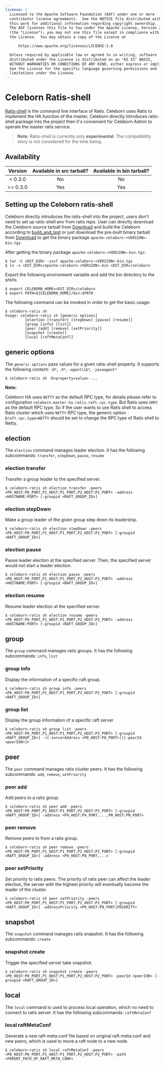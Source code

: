 ```yaml
---
license: |
  Licensed to the Apache Software Foundation (ASF) under one or more
  contributor license agreements.  See the NOTICE file distributed with
  this work for additional information regarding copyright ownership.
  The ASF licenses this file to You under the Apache License, Version 2.0
  (the "License"); you may not use this file except in compliance with
  the License.  You may obtain a copy of the License at

      https://www.apache.org/licenses/LICENSE-2.0

  Unless required by applicable law or agreed to in writing, software
  distributed under the License is distributed on an "AS IS" BASIS,
  WITHOUT WARRANTIES OR CONDITIONS OF ANY KIND, either express or implied.
  See the License for the specific language governing permissions and
  limitations under the License.
---
```


# Celeborn Ratis-shell

[Ratis-shell](https://github.com/apache/ratis/blob/master/ratis-docs/src/site/markdown/cli.md) is the command line interface of Ratis.
Celeborn uses Ratis to implement the HA function of the master, Celeborn directly introduces ratis-shell package into the project
then it's convenient for Celeborn Admin to operate the master ratis service.

> **Note**:
> Ratis-shell is currently only **experimental**.
> The compatibility story is not considered for the time being.

## Availability
|  Version  | Available in src tarball? | Available in bin tarball? |
|:---------:|:-------------------------:|:-------------------------:|
|  < 0.3.0  |            No             |            No             |
| \>= 0.3.0 |            Yes            |            Yes            |

## Setting up the Celeborn ratis-shell

Celeborn directly introduces the ratis-shell into the project, users don't need to set up ratis-shell env from ratis repo.
User can directly download the Celeborn source tarball from [Download](https://celeborn.apache.org/download) and
build the Celeborn according to [build_and_test](https://celeborn.apache.org/community/contributor_guide/build_and_test/)
or just download the pre-built binary tarball from [Download](https://celeborn.apache.org/download)
to get the binary package `apache-celeborn-<VERSION>-bin.tgz`.

After getting the binary package `apache-celeborn-<VERSION>-bin.tgz`:
```
$ tar -C <DST_DIR> -zxvf apache-celeborn-<VERSION>-bin.tgz
$ ln -s <DST_DIR>/apache-celeborn-<VERSION>-bin <DST_DIR>/celeborn
```

Export the following environment variable and add the bin directory to the `$PATH`.
```
$ export CELEBORN_HOME=<DST_DIR>/celeborn
$ export PATH=${CELEBORN_HOME}/bin:$PATH
```

The following command can be invoked in order to get the basic usage:

```shell
$ celeborn-ratis sh
Usage: celeborn-ratis sh [generic options]
         [election [transfer] [stepDown] [pause] [resume]]
         [group [info] [list]]
         [peer [add] [remove] [setPriority]]
         [snapshot [create]]
         [local [raftMetaConf]]
```

## generic options
The `generic options` pass values for a given ratis-shell property.
It supports the following content:
`-D*`, `-X*`, `-agentlib*`, `-javaagent*`

```
$ celeborn-ratis sh -D<property=value> ...
```

**Note:**

Celeborn HA uses `NETTY` as the default RPC type, for details please refer to configuration `celeborn.master.ha.ratis.raft.rpc.type`. But Ratis uses `GRPC` as the default RPC type. So if the user wants to use Ratis shell to access Ratis cluster which uses `NETTY` RPC type, the generic option `-Draft.rpc.type=NETTY` should be set to change the RPC type of Ratis shell to Netty.

## election
The `election` command manages leader election.
It has the following subcommands:
`transfer`, `stepDown`, `pause`, `resume`

### election transfer
Transfer a group leader to the specified server.
```
$ celeborn-ratis sh election transfer -peers <P0_HOST:P0_PORT,P1_HOST:P1_PORT,P2_HOST:P2_PORT> -address <HOSTNAME:PORT> [-groupid <RAFT_GROUP_ID>]
```

### election stepDown
Make a group leader of the given group step down its leadership.
```
$ celeborn-ratis sh election stepDown -peers <P0_HOST:P0_PORT,P1_HOST:P1_PORT,P2_HOST:P2_PORT> [-groupid <RAFT_GROUP_ID>]
```

### election pause
Pause leader election at the specified server.
Then, the specified server would not start a leader election.
```
$ celeborn-ratis sh election pause -peers <P0_HOST:P0_PORT,P1_HOST:P1_PORT,P2_HOST:P2_PORT> -address <HOSTNAME:PORT> [-groupid <RAFT_GROUP_ID>]
```

### election resume
Resume leader election at the specified server.
```
$ celeborn-ratis sh election resume -peers <P0_HOST:P0_PORT,P1_HOST:P1_PORT,P2_HOST:P2_PORT> -address <HOSTNAME:PORT> [-groupid <RAFT_GROUP_ID>]
```

## group
The `group` command manages ratis groups.
It has the following subcommands:
`info`, `list`

### group info
Display the information of a specific raft group.
```
$ celeborn-ratis sh group info -peers <P0_HOST:P0_PORT,P1_HOST:P1_PORT,P2_HOST:P2_PORT> [-groupid <RAFT_GROUP_ID>]
```

### group list
Display the group information of a specific raft server
```
$ celeborn-ratis sh group list -peers <P0_HOST:P0_PORT,P1_HOST:P1_PORT,P2_HOST:P2_PORT> [-groupid <RAFT_GROUP_ID>]  <[-serverAddress <P0_HOST:P0_PORT>]|[-peerId <peerId0>]>
```

## peer
The `peer` command manages ratis cluster peers.
It has the following subcommands:
`add`, `remove`, `setPriority`

### peer add
Add peers to a ratis group.
```
$ celeborn-ratis sh peer add -peers <P0_HOST:P0_PORT,P1_HOST:P1_PORT,P2_HOST:P2_PORT> [-groupid <RAFT_GROUP_ID>] -address <P4_HOST:P4_PORT,...,PN_HOST:PN_PORT>
```

### peer remove
Remove peers to from a ratis group.
```
$ celeborn-ratis sh peer remove -peers <P0_HOST:P0_PORT,P1_HOST:P1_PORT,P2_HOST:P2_PORT> [-groupid <RAFT_GROUP_ID>] -address <P0_HOST:P0_PORT,...>
```

### peer setPriority
Set priority to ratis peers.
The priority of ratis peer can affect the leader election, the server with the highest priority will eventually become the leader of the cluster.
```
$ celeborn-ratis sh peer setPriority -peers <P0_HOST:P0_PORT,P1_HOST:P1_PORT,P2_HOST:P2_PORT> [-groupid <RAFT_GROUP_ID>] -addressPriority <P0_HOST:P0_PORT|PRIORITY>
```
## snapshot
The `snapshot` command manages ratis snapshot.
It has the following subcommands:
`create`

### snapshot create
Trigger the specified server take snapshot.
```
$ celeborn-ratis sh snapshot create -peers <P0_HOST:P0_PORT,P1_HOST:P1_PORT,P2_HOST:P2_PORT> -peerId <peerId0> [-groupid <RAFT_GROUP_ID>]
```

## local
The `local` command is used to process local operation, which no need to connect to ratis server.
It has the following subcommands:
`raftMetaConf`

### local raftMetaConf
Generate a new raft-meta.conf file based on original raft-meta.conf and new peers, which is used to move a raft node to a new node.
```
$ celeborn-ratis sh local raftMetaConf -peers <P0_HOST:P0_PORT,P1_HOST:P1_PORT,P2_HOST:P2_PORT> -path <PARENT_PATH_OF_RAFT_META_CONF>
```
